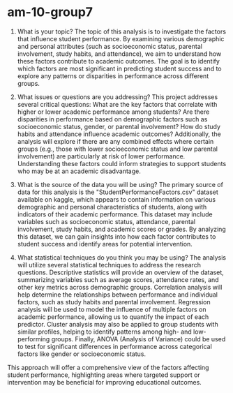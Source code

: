 # am-10-group7

1. What is your topic?
The topic of this analysis is to investigate the factors that influence student performance. By examining various demographic and personal attributes (such as socioeconomic status, parental involvement, study habits, and attendance), we aim to understand how these factors contribute to academic outcomes. The goal is to identify which factors are most significant in predicting student success and to explore any patterns or disparities in performance across different groups.

2. What issues or questions are you addressing?
This project addresses several critical questions: What are the key factors that correlate with higher or lower academic performance among students? Are there disparities in performance based on demographic factors such as socioeconomic status, gender, or parental involvement? How do study habits and attendance influence academic outcomes? Additionally, the analysis will explore if there are any combined effects where certain groups (e.g., those with lower socioeconomic status and low parental involvement) are particularly at risk of lower performance. Understanding these factors could inform strategies to support students who may be at an academic disadvantage.

3. What is the source of the data you will be using?
The primary source of data for this analysis is the "StudentPerformanceFactors.csv" dataset available on kaggle, which appears to contain information on various demographic and personal characteristics of students, along with indicators of their academic performance. This dataset may include variables such as socioeconomic status, attendance, parental involvement, study habits, and academic scores or grades. By analyzing this dataset, we can gain insights into how each factor contributes to student success and identify areas for potential intervention.

4. What statistical techniques do you think you may be using?
The analysis will utilize several statistical techniques to address the research questions. Descriptive statistics will provide an overview of the dataset, summarizing variables such as average scores, attendance rates, and other key metrics across demographic groups. Correlation analysis will help determine the relationships between performance and individual factors, such as study habits and parental involvement. Regression analysis will be used to model the influence of multiple factors on academic performance, allowing us to quantify the impact of each predictor. Cluster analysis may also be applied to group students with similar profiles, helping to identify patterns among high- and low-performing groups. Finally, ANOVA (Analysis of Variance) could be used to test for significant differences in performance across categorical factors like gender or socioeconomic status.

This approach will offer a comprehensive view of the factors affecting student performance, highlighting areas where targeted support or intervention may be beneficial for improving educational outcomes.
